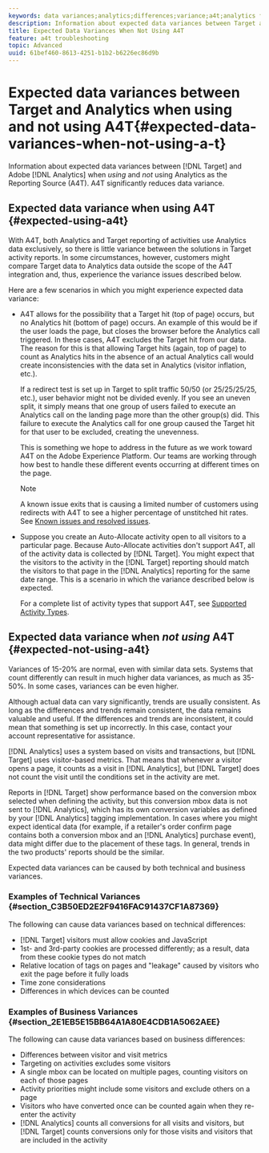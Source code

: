 ```yaml
---
keywords: data variances;analytics;differences;variance;a4t;analytics for target;analytics as the reporting source;discrepancies;discrepancy
description: Information about expected data variances between Target and Adobe Analytics when not using Analytics as the Reporting Source (A4T), which eliminates data variance altogether.
title: Expected Data Variances When Not Using A4T
feature: a4t troubleshooting
topic: Advanced
uuid: 61bef460-8613-4251-b1b2-b6226ec86d9b
---
```


# Expected data variances between Target and Analytics when using and not using A4T{#expected-data-variances-when-not-using-a-t}

Information about expected data variances between [!DNL Target] and Adobe [!DNL Analytics] when *using* and *not* using Analytics as the Reporting Source (A4T). A4T significantly reduces data variance.

## Expected data variance when using A4T {#expected-using-a4t}

With A4T, both Analytics and Target reporting of activities use Analytics data exclusively, so there is little variance between the solutions in Target activity reports. In some circumstances, however, customers might compare Target data to Analytics data outside the scope of the A4T integration and, thus, experience the variance issues described below.

Here are a few scenarios in which you might experience expected data variance: 

* A4T allows for the possibility that a Target hit (top of page) occurs, but no Analytics hit (bottom of page) occurs. An example of this would be if the user loads the page, but closes the browser before the Analytics call triggered. In these cases, A4T excludes the Target hit from our data. The reason for this is that allowing Target hits (again, top of page) to count as Analytics hits in the absence of an actual Analytics call would create inconsistencies with the data set in Analytics (visitor inflation, etc.).

  If a redirect test is set up in Target to split traffic 50/50 (or 25/25/25/25, etc.), user behavior might not be divided evenly. If you see an uneven split, it simply means that one group of users failed to execute an Analytics call on the landing page more than the other group(s) did. This failure to execute the Analytics call for one group caused the Target hit for that user to be excluded, creating the unevenness.

  This is something we hope to address in the future as we work toward A4T on the Adobe Experience Platform. Our teams are working through how best to handle these different events occurring at different times on the page.

  >[!NOTE]
  >
  >A known issue exits that is causing a limited number of customers using redirects with A4T to see a higher percentage of unstitched hit rates. See [Known issues and resolved issues](/help/r-release-notes/known-issues-resolved-issues.md#redirect).

* Suppose you create an Auto-Allocate activity open to all visitors to a particular page. Because Auto-Allocate activities don't support A4T, all of the activity data is collected by [!DNL Target]. You might expect that the visitors to the activity in the [!DNL Target] reporting should match the visitors to that page in the [!DNL Analytics] reporting for the same date range. This is a scenario in which the variance described below is expected.

  For a complete list of activity types that support A4T, see [Supported Activity Types](../../c-integrating-target-with-mac/a4t/a4t.md#section_F487896214BF4803AF78C552EF1669AA).

## Expected data variance when *not using* A4T {#expected-not-using-a4t}

Variances of 15-20% are normal, even with similar data sets. Systems that count differently can result in much higher data variances, as much as 35-50%. In some cases, variances can be even higher.

Although actual data can vary significantly, trends are usually consistent. As long as the differences and trends remain consistent, the data remains valuable and useful. If the differences and trends are inconsistent, it could mean that something is set up incorrectly. In this case, contact your account representative for assistance.

[!DNL Analytics] uses a system based on visits and transactions, but [!DNL Target] uses visitor-based metrics. That means that whenever a visitor opens a page, it counts as a visit in [!DNL Analytics], but [!DNL Target] does not count the visit until the conditions set in the activity are met.

Reports in [!DNL Target] show performance based on the conversion mbox selected when defining the activity, but this conversion mbox data is not sent to [!DNL Analytics], which has its own conversion variables as defined by your [!DNL Analytics] tagging implementation. In cases where you might expect identical data (for example, if a retailer's order confirm page contains both a conversion mbox and an [!DNL Analytics] purchase event), data might differ due to the placement of these tags. In general, trends in the two products' reports should be the similar.

Expected data variances can be caused by both technical and business variances.

### Examples of Technical Variances {#section_C3B50ED2E2F9416FAC91437CF1A87369}

The following can cause data variances based on technical differences:

* [!DNL Target] visitors must allow cookies and JavaScript 
* 1st- and 3rd-party cookies are processed differently; as a result, data from these cookie types do not match 
* Relative location of tags on pages and "leakage" caused by visitors who exit the page before it fully loads 
* Time zone considerations 
* Differences in which devices can be counted

### Examples of Business Variances {#section_2E1EB5E15BB64A1A80E4CDB1A5062AEE}

The following can cause data variances based on business differences:

* Differences between visitor and visit metrics 
* Targeting on activities excludes some visitors 
* A single mbox can be located on multiple pages, counting visitors on each of those pages 
* Activity priorities might include some visitors and exclude others on a page 
* Visitors who have converted once can be counted again when they re-enter the activity 
* [!DNL Analytics] counts all conversions for all visits and visitors, but [!DNL Target] counts conversions only for those visits and visitors that are included in the activity